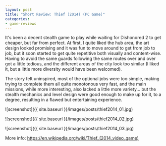 ```yaml
---
layout: post
title: "Short Review: Thief (2014) (PC Game)"
categories:
- game-reviews
---
```


<p>
It's been a decent stealth game to play while waiting for Dishonored 2 to get cheaper, but far from perfect. At first, I quite liked the hub area, the art design looked promising and it was fun to move around to get from job to job, but it soon started to get quite repetitive both visually and content-wise. Having to avoid the same guards following the same routes over and over got a little tedious, and the different areas of the city look too similar (I liked it, but a little more diversity would have been welcomed).
</p>

<p>
The story felt uninspired, most of the optional jobs were too simple, making trying to complete them all quite monotonous very fast, and the main missions, while more interesting, also lacked a little more variety... but the stealth mechanics and level design were good enough to make up for it, to a degree, resulting in a flawed but entertaining experience.
</p>


![screenshot]({{ site.baseurl }}/images/posts/thief2014_01.jpg)

![screenshot]({{ site.baseurl }}/images/posts/thief2014_02.jpg)

![screenshot]({{ site.baseurl }}/images/posts/thief2014_03.jpg)


<p>More info: <a href="https://en.wikipedia.org/wiki/Thief_(2014_video_game)">https://en.wikipedia.org/wiki/Thief_(2014_video_game)</a><p>
